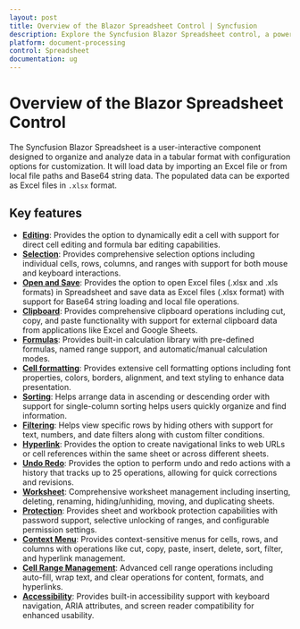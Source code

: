 ```yaml
---
layout: post
title: Overview of the Blazor Spreadsheet Control | Syncfusion
description: Explore the Syncfusion Blazor Spreadsheet control, a powerful component for creating, editing, and analyzing data in a familiar Excel-like interface.
platform: document-processing
control: Spreadsheet
documentation: ug
---
```


# Overview of the Blazor Spreadsheet Control

The Syncfusion Blazor Spreadsheet is a user-interactive component designed to organize and analyze data in a tabular format with configuration options for customization. It will load data by importing an Excel file or from local file paths and Base64 string data. The populated data can be exported as Excel files in `.xlsx` format.

## Key features

*   [**Editing**](editing): Provides the option to dynamically edit a cell with support for direct cell editing and formula bar editing capabilities.
*   [**Selection**](selection): Provides comprehensive selection options including individual cells, rows, columns, and ranges with support for both mouse and keyboard interactions.
*   [**Open and Save**](open-and-save): Provides the option to open Excel files (.xlsx and .xls formats) in Spreadsheet and save data as Excel files (.xlsx format) with support for Base64 string loading and local file operations.
*   [**Clipboard**](clipboard): Provides comprehensive clipboard operations including cut, copy, and paste functionality with support for external clipboard data from applications like Excel and Google Sheets.
*   [**Formulas**](formulas): Provides built-in calculation library with pre-defined formulas, named range support, and automatic/manual calculation modes.
*   [**Cell formatting**](cell-range#cell-formatting): Provides extensive cell formatting options including font properties, colors, borders, alignment, and text styling to enhance data presentation.
*   [**Sorting**](sorting): Helps arrange data in ascending or descending order with support for single-column sorting helps users quickly organize and find information.
*   [**Filtering**](filtering): Helps view specific rows by hiding others with support for text, numbers, and date filters along with custom filter conditions.
*   [**Hyperlink**](hyperlink): Provides the option to create navigational links to web URLs or cell references within the same sheet or across different sheets.
*   [**Undo Redo**](undo-redo): Provides the option to perform undo and redo actions with a history that tracks up to 25 operations, allowing for quick corrections and revisions.
*   [**Worksheet**](worksheet): Comprehensive worksheet management including inserting, deleting, renaming, hiding/unhiding, moving, and duplicating sheets.
*   [**Protection**](protection): Provides sheet and workbook protection capabilities with password support, selective unlocking of ranges, and configurable permission settings.
*   [**Context Menu**](contextmenu): Provides context-sensitive menus for cells, rows, and columns with operations like cut, copy, paste, insert, delete, sort, filter, and hyperlink management.
*   [**Cell Range Management**](cell-range): Advanced cell range operations including auto-fill, wrap text, and clear operations for content, formats, and hyperlinks.
*   [**Accessibility**](accessibility): Provides built-in accessibility support with keyboard navigation, ARIA attributes, and screen reader compatibility for enhanced usability.

